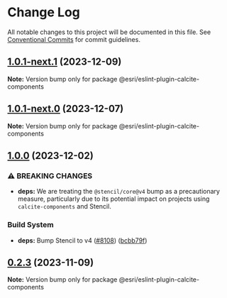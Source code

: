 # Change Log

All notable changes to this project will be documented in this file.
See [Conventional Commits](https://conventionalcommits.org) for commit guidelines.

## [1.0.1-next.1](https://github.com/Esri/calcite-design-system/compare/@esri/eslint-plugin-calcite-components@1.0.1-next.0...@esri/eslint-plugin-calcite-components@1.0.1-next.1) (2023-12-09)

**Note:** Version bump only for package @esri/eslint-plugin-calcite-components

## [1.0.1-next.0](https://github.com/Esri/calcite-design-system/compare/@esri/eslint-plugin-calcite-components@1.0.0...@esri/eslint-plugin-calcite-components@1.0.1-next.0) (2023-12-07)

**Note:** Version bump only for package @esri/eslint-plugin-calcite-components

## [1.0.0](https://github.com/Esri/calcite-design-system/compare/@esri/eslint-plugin-calcite-components@0.2.3...@esri/eslint-plugin-calcite-components@1.0.0) (2023-12-02)

### ⚠ BREAKING CHANGES

- **deps:** We are treating the `@stencil/core@v4` bump as a precautionary measure, particularly due to its potential impact on projects using `calcite-components` and Stencil.

### Build System

- **deps:** Bump Stencil to v4 ([#8108](https://github.com/Esri/calcite-design-system/issues/8108)) ([bcbb79f](https://github.com/Esri/calcite-design-system/commit/bcbb79f8c925d505bb4ee5e6a54861c5f6bb88b9))

## [0.2.3](https://github.com/Esri/calcite-design-system/compare/@esri/eslint-plugin-calcite-components@0.2.2...@esri/eslint-plugin-calcite-components@0.2.3) (2023-11-09)

**Note:** Version bump only for package @esri/eslint-plugin-calcite-components
